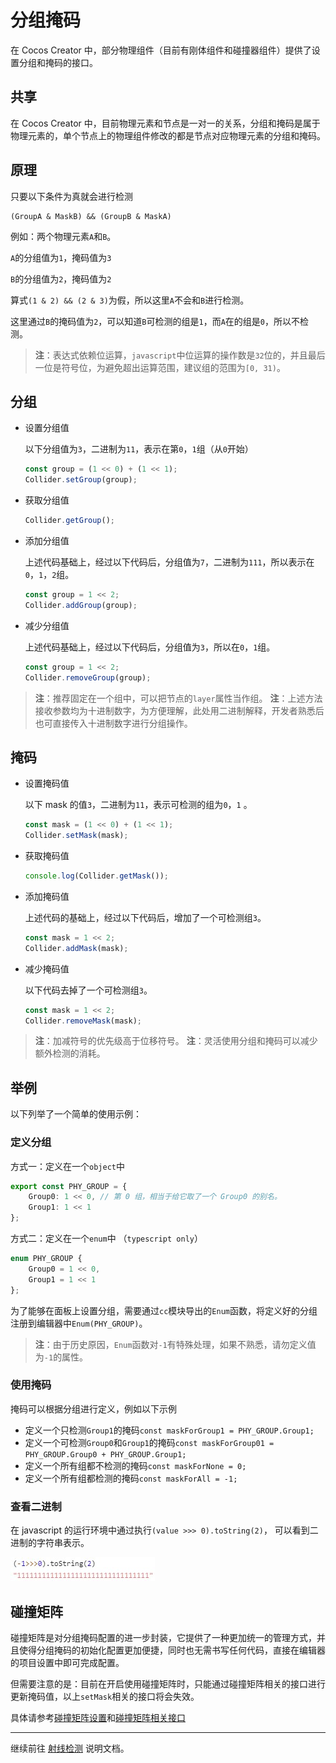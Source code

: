 # 分组掩码

在 Cocos Creator 中，部分物理组件（目前有刚体组件和碰撞器组件）提供了设置分组和掩码的接口。

## 共享

在 Cocos Creator 中，目前物理元素和节点是一对一的关系，分组和掩码是属于物理元素的，单个节点上的物理组件修改的都是节点对应物理元素的分组和掩码。

## 原理

只要以下条件为真就会进行检测

```
(GroupA & MaskB) && (GroupB & MaskA)
```

例如：两个物理元素`A`和`B`。

`A`的分组值为`1`，掩码值为`3`

`B`的分组值为`2`，掩码值为`2`

算式`(1 & 2) && (2 & 3)`为假，所以这里`A`不会和`B`进行检测。

这里通过`B`的掩码值为`2`，可以知道`B`可检测的组是`1`，而`A`在的组是`0`，所以不检测。

> **注**：表达式依赖位运算，`javascript`中位运算的操作数是`32`位的，并且最后一位是符号位，为避免超出运算范围，建议组的范围为`[0, 31)`。

## 分组

- 设置分组值
  
  以下分组值为`3`，二进制为`11`，表示在第`0`，`1`组（从`0`开始）

  ```ts
  const group = (1 << 0) + (1 << 1);
  Collider.setGroup(group);
  ```

- 获取分组值

  ```ts
  Collider.getGroup();
  ```

- 添加分组值
  
  上述代码基础上，经过以下代码后，分组值为`7`，二进制为`111`，所以表示在`0`，`1`，`2`组。

  ```ts
  const group = 1 << 2;
  Collider.addGroup(group);
  ```

- 减少分组值
  
  上述代码基础上，经过以下代码后，分组值为`3`，所以在`0`，`1`组。

  ```ts
  const group = 1 << 2;
  Collider.removeGroup(group);
  ```

> **注**：推荐固定在一个组中，可以把节点的`layer`属性当作组。
> **注**：上述方法接收参数均为十进制数字，为方便理解，此处用二进制解释，开发者熟悉后也可直接传入十进制数字进行分组操作。

## 掩码

- 设置掩码值
  
  以下 mask 的值`3`，二进制为`11`，表示可检测的组为`0`，`1` 。

  ```ts
  const mask = (1 << 0) + (1 << 1);
  Collider.setMask(mask);
  ```

- 获取掩码值

  ```ts
  console.log(Collider.getMask());
  ```

- 添加掩码值
  
  上述代码的基础上，经过以下代码后，增加了一个可检测组`3`。

  ```ts
  const mask = 1 << 2;
  Collider.addMask(mask);
  ```

- 减少掩码值
  
  以下代码去掉了一个可检测组`3`。

  ```ts
  const mask = 1 << 2;
  Collider.removeMask(mask);
  ```

> **注**：加减符号的优先级高于位移符号。
> **注**：灵活使用分组和掩码可以减少额外检测的消耗。

## 举例

以下列举了一个简单的使用示例：

### 定义分组

方式一：定义在一个`object`中

```ts
export const PHY_GROUP = {
    Group0: 1 << 0, // 第 0 组，相当于给它取了一个 Group0 的别名。
    Group1: 1 << 1
};
```

方式二：定义在一个`enum`中 （`typescript only`）

```ts
enum PHY_GROUP {
    Group0 = 1 << 0,
    Group1 = 1 << 1
};
```

为了能够在面板上设置分组，需要通过`cc`模块导出的`Enum`函数，将定义好的分组注册到编辑器中`Enum(PHY_GROUP)`。

> **注**：由于历史原因，`Enum`函数对`-1`有特殊处理，如果不熟悉，请勿定义值为`-1`的属性。

### 使用掩码

掩码可以根据分组进行定义，例如以下示例

- 定义一个只检测`Group1`的掩码`const maskForGroup1 = PHY_GROUP.Group1;`
- 定义一个可检测`Group0`和`Group1`的掩码`const maskForGroup01 = PHY_GROUP.Group0 + PHY_GROUP.Group1;`
- 定义一个所有组都不检测的掩码`const maskForNone = 0;`
- 定义一个所有组都检测的掩码`const maskForAll = -1;`

### 查看二进制

在 javascript 的运行环境中通过执行`(value >>> 0).toString(2)`， 可以看到二进制的字符串表示。

![查看二进制](img/mask-all.jpg)

## 碰撞矩阵

碰撞矩阵是对分组掩码配置的进一步封装，它提供了一种更加统一的管理方式，并且使得分组掩码的初始化配置更加便捷，同时也无需书写任何代码，直接在编辑器的项目设置中即可完成配置。

但需要注意的是：目前在开启使用碰撞矩阵时，只能通过碰撞矩阵相关的接口进行更新掩码值，以上`setMask`相关的接口将会失效。

具体请参考[碰撞矩阵设置](../editor/project/index.md#碰撞矩阵设置)和[碰撞矩阵相关接口](physics-system.md#部分接口)

---

继续前往 [射线检测](physics-raycast.md) 说明文档。
